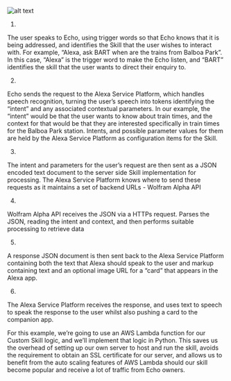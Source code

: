 ![alt text](https://github.com/zarkle/Dot-Dot-Dot/blob/master/random_from_andrii/alexa_skills_kit_architecture_diagram-620x350.png "Alexa")

1)

The user speaks to Echo, using trigger words so that Echo knows that it is being addressed, and identifies the Skill that the user wishes to interact with. For example, “Alexa, ask BART when are the trains from Balboa Park”. In this case, “Alexa” is the trigger word to make the Echo listen, and “BART” identifies the skill that the user wants to direct their enquiry to.


2)

Echo sends the request to the Alexa Service Platform, which handles speech recognition, turning the user’s speech into tokens identifying the “intent” and any associated contextual parameters. In our example, the “intent” would be that the user wants to know about train times, and the context for that would be that they are interested specifically in train times for the Balboa Park station. Intents, and possible parameter values for them are held by the Alexa Service Platform as configuration items for the Skill.

3)

The intent and parameters for the user’s request are then sent as a JSON encoded text document to the server side Skill implementation for processing. The Alexa Service Platform knows where to send these requests as it maintains a set of backend URLs - Wolfram Alpha API

4)

Wolfram Alpha API receives the JSON via a HTTPs request. Parses the JSON, reading the intent and context, and then performs suitable processing to retrieve data

5)

A response JSON document is then sent back to the Alexa Service Platform containing both the text that Alexa should speak to the user and markup containing text and an optional image URL for a “card” that appears in the Alexa app.

6)

The Alexa Service Platform receives the response, and uses text to speech to speak the response to the user whilst also pushing a card to the companion app.

For this example, we’re going to use an AWS Lambda function for our Custom Skill logic, and we’ll implement that logic in Python. This saves us the overhead of setting up our own server to host and run the skill, avoids the requirement to obtain an SSL certificate for our server, and allows us to benefit from the auto scaling features of AWS Lambda should our skill become popular and receive a lot of traffic from Echo owners.


